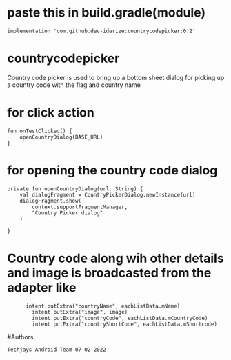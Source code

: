 # paste this in build.gradle(module)

    implementation 'com.github.dev-iderize:countrycodepicker:0.2'

# countrycodepicker

Country code picker is used to bring up a bottom sheet dialog for picking up a country code with the
flag and country name

# for click action

    fun onTestClicked() {
        openCountryDialog(BASE_URL)
    }

# for opening the country code dialog

    private fun openCountryDialog(url: String) {
        val dialogFragment = CountryPickerDialog.newInstance(url)
        dialogFragment.show(
            context.supportFragmentManager,
            "Country Picker dialog"
        )

    }

# Country code along wih other details and image is broadcasted from the adapter like

          intent.putExtra("countryName", eachListData.mName)
            intent.putExtra("image", image)
            intent.putExtra("countryCode", eachListData.mCountryCode)
            intent.putExtra("countryShortCode", eachListData.mShortcode)

#Authors 

    Techjays Android Team 07-02-2022
